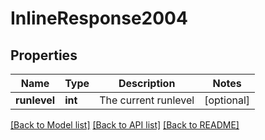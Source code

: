 # InlineResponse2004

## Properties
Name | Type | Description | Notes
------------ | ------------- | ------------- | -------------
**runlevel** | **int** | The current runlevel | [optional] 

[[Back to Model list]](../README.md#documentation-for-models) [[Back to API list]](../README.md#documentation-for-api-endpoints) [[Back to README]](../README.md)

